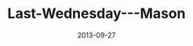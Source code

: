 ---
layout: music 
title: "Last-Wednesday---Mason"
series: "#culture"
date: 2013-09-27 
description: "Last Wednesday - Mason"
audio: "http://www.crossroads.net/players/media/hq/092513_lw_mason.mp3"
audio-duration: "38:55"
---